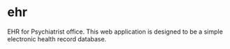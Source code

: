 ehr
===

EHR for Psychiatrist office. This web application is designed to be a simple electronic health record database.
